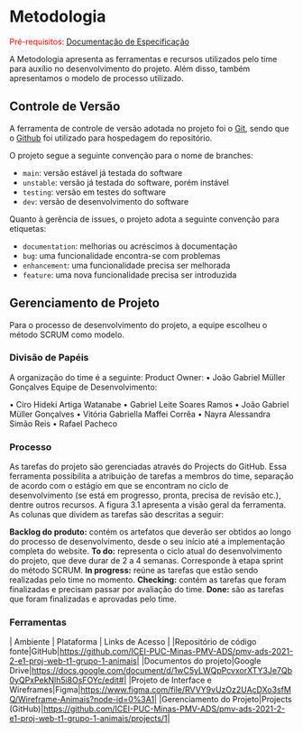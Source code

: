 
# Metodologia

<span style="color:red">Pré-requisitos: <a href="2-Especificação do Projeto.md"> Documentação de Especificação</a></span>

A Metodologia apresenta as ferramentas e recursos utilizados pelo time para auxílio no desenvolvimento do projeto. Além disso, também apresentamos o modelo de processo utilizado.

## Controle de Versão

A ferramenta de controle de versão adotada no projeto foi o
[Git](https://git-scm.com/), sendo que o [Github](https://github.com)
foi utilizado para hospedagem do repositório.

O projeto segue a seguinte convenção para o nome de branches:

- `main`: versão estável já testada do software
- `unstable`: versão já testada do software, porém instável
- `testing`: versão em testes do software
- `dev`: versão de desenvolvimento do software

Quanto à gerência de issues, o projeto adota a seguinte convenção para
etiquetas:

- `documentation`: melhorias ou acréscimos à documentação
- `bug`: uma funcionalidade encontra-se com problemas
- `enhancement`: uma funcionalidade precisa ser melhorada
- `feature`: uma nova funcionalidade precisa ser introduzida

## Gerenciamento de Projeto
Para o processo de desenvolvimento do projeto, a equipe escolheu o método SCRUM como modelo. 


### Divisão de Papéis 

A organização do time é a seguinte:
Product Owner:
• João Gabriel Müller Gonçalves
Equipe de Desenvolvimento:

• Ciro Hideki Artiga Watanabe
• Gabriel Leite Soares Ramos
• João Gabriel Müller Gonçalves
• Vitória Gabriella Maffei Corrêa
• Nayra Alessandra Simão Reis
• Rafael Pacheco

### Processo

As tarefas do projeto são gerenciadas através do Projects do GitHub. Essa ferramenta possibilita a atribuição de tarefas a membros do time, separação de acordo com o estágio em que se encontram no ciclo de desenvolvimento (se está em progresso, pronta, precisa de revisão etc.), dentre outros recursos. A figura 3.1 apresenta a visão geral da ferramenta. As colunas que dividem as tarefas são descritas a seguir:

**Backlog do produto:** contém os artefatos que deverão ser obtidos ao longo do processo de desenvolvimento, desde o seu início até a implementação completa do website.
**To do:** representa o ciclo atual do desenvolvimento do projeto, que deve durar de 2 a 4 semanas. Corresponde à etapa sprint do método SCRUM.
**In progress:** reúne as tarefas que estão sendo realizadas pelo time no momento.
**Checking:** contém as tarefas que foram finalizadas e precisam passar por avaliação do time.
**Done:** são as tarefas que foram finalizadas e aprovadas pelo time.

### Ferramentas

| Ambiente | Plataforma | Links de Acesso |
|Repositório de código fonte|GitHub|https://github.com/ICEI-PUC-Minas-PMV-ADS/pmv-ads-2021-2-e1-proj-web-t1-grupo-1-animais| 
|Documentos do projeto|Google Drive|https://docs.google.com/document/d/1wC5yLWQpPcvxorXTY3Je7Qb0yQPxPekNlh5i8OsFOYc/edit#|
|Projeto de Interface e  Wireframes|Figma|https://www.figma.com/file/RVVY9vUzOz2UAcDXo3sfMQ/Wireframe-Animais?node-id=0%3A1|
|Gerenciamento do Projeto|Projects (GitHub)|https://github.com/ICEI-PUC-Minas-PMV-ADS/pmv-ads-2021-2-e1-proj-web-t1-grupo-1-animais/projects/1|
 
